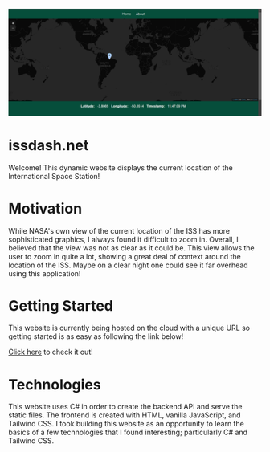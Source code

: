 ![Website Image](image.png)
# issdash.net
Welcome! This dynamic website displays the current location of the International Space Station!
# Motivation
While NASA's own view of the current location of the ISS has more sophisticated graphics, I always found it difficult to zoom in. Overall, I believed that the view was not as clear as it could be. This view allows the user to zoom in quite a lot, showing a great deal of context around the location of the ISS. Maybe on a clear night one could see it far overhead using this application!
# Getting Started
This website is currently being hosted on the cloud with a unique URL so getting started is as easy as following the link below!

[Click here](https://www.issdash.net/) to check it out!
# Technologies
This website uses C# in order to create the backend API and serve the static files. The frontend is created with HTML, vanilla JavaScript, and Tailwind CSS. I took building this website as an opportunity to learn the basics of a few technologies that I found interesting; particularly C# and Tailwind CSS. 
